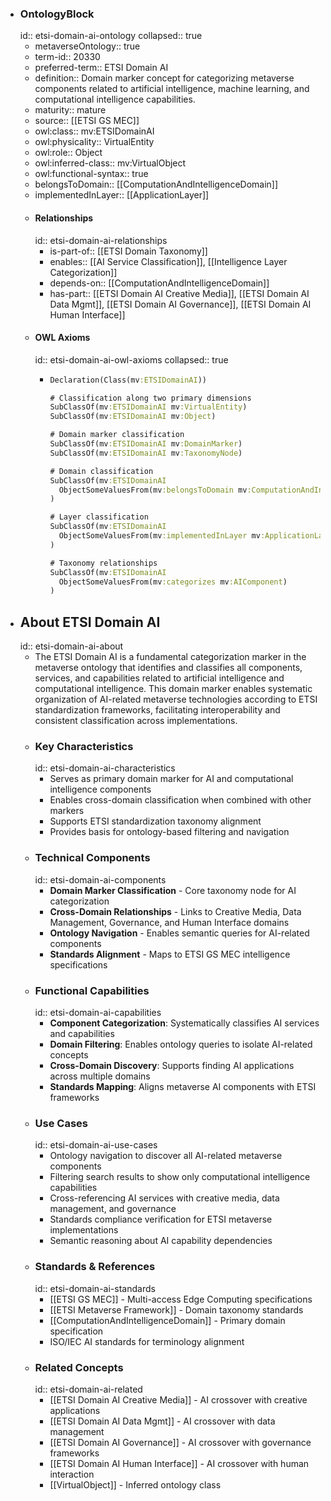 - ### OntologyBlock
  id:: etsi-domain-ai-ontology
  collapsed:: true
	- metaverseOntology:: true
	- term-id:: 20330
	- preferred-term:: ETSI Domain AI
	- definition:: Domain marker concept for categorizing metaverse components related to artificial intelligence, machine learning, and computational intelligence capabilities.
	- maturity:: mature
	- source:: [[ETSI GS MEC]]
	- owl:class:: mv:ETSIDomainAI
	- owl:physicality:: VirtualEntity
	- owl:role:: Object
	- owl:inferred-class:: mv:VirtualObject
	- owl:functional-syntax:: true
	- belongsToDomain:: [[ComputationAndIntelligenceDomain]]
	- implementedInLayer:: [[ApplicationLayer]]
	- #### Relationships
	  id:: etsi-domain-ai-relationships
		- is-part-of:: [[ETSI Domain Taxonomy]]
		- enables:: [[AI Service Classification]], [[Intelligence Layer Categorization]]
		- depends-on:: [[ComputationAndIntelligenceDomain]]
		- has-part:: [[ETSI Domain AI Creative Media]], [[ETSI Domain AI Data Mgmt]], [[ETSI Domain AI Governance]], [[ETSI Domain AI Human Interface]]
	- #### OWL Axioms
	  id:: etsi-domain-ai-owl-axioms
	  collapsed:: true
		- ```clojure
		  Declaration(Class(mv:ETSIDomainAI))

		  # Classification along two primary dimensions
		  SubClassOf(mv:ETSIDomainAI mv:VirtualEntity)
		  SubClassOf(mv:ETSIDomainAI mv:Object)

		  # Domain marker classification
		  SubClassOf(mv:ETSIDomainAI mv:DomainMarker)
		  SubClassOf(mv:ETSIDomainAI mv:TaxonomyNode)

		  # Domain classification
		  SubClassOf(mv:ETSIDomainAI
		    ObjectSomeValuesFrom(mv:belongsToDomain mv:ComputationAndIntelligenceDomain)
		  )

		  # Layer classification
		  SubClassOf(mv:ETSIDomainAI
		    ObjectSomeValuesFrom(mv:implementedInLayer mv:ApplicationLayer)
		  )

		  # Taxonomy relationships
		  SubClassOf(mv:ETSIDomainAI
		    ObjectSomeValuesFrom(mv:categorizes mv:AIComponent)
		  )
		  ```
- ## About ETSI Domain AI
  id:: etsi-domain-ai-about
	- The ETSI Domain AI is a fundamental categorization marker in the metaverse ontology that identifies and classifies all components, services, and capabilities related to artificial intelligence and computational intelligence. This domain marker enables systematic organization of AI-related metaverse technologies according to ETSI standardization frameworks, facilitating interoperability and consistent classification across implementations.
	- ### Key Characteristics
	  id:: etsi-domain-ai-characteristics
		- Serves as primary domain marker for AI and computational intelligence components
		- Enables cross-domain classification when combined with other markers
		- Supports ETSI standardization taxonomy alignment
		- Provides basis for ontology-based filtering and navigation
	- ### Technical Components
	  id:: etsi-domain-ai-components
		- **Domain Marker Classification** - Core taxonomy node for AI categorization
		- **Cross-Domain Relationships** - Links to Creative Media, Data Management, Governance, and Human Interface domains
		- **Ontology Navigation** - Enables semantic queries for AI-related components
		- **Standards Alignment** - Maps to ETSI GS MEC intelligence specifications
	- ### Functional Capabilities
	  id:: etsi-domain-ai-capabilities
		- **Component Categorization**: Systematically classifies AI services and capabilities
		- **Domain Filtering**: Enables ontology queries to isolate AI-related concepts
		- **Cross-Domain Discovery**: Supports finding AI applications across multiple domains
		- **Standards Mapping**: Aligns metaverse AI components with ETSI frameworks
	- ### Use Cases
	  id:: etsi-domain-ai-use-cases
		- Ontology navigation to discover all AI-related metaverse components
		- Filtering search results to show only computational intelligence capabilities
		- Cross-referencing AI services with creative media, data management, and governance
		- Standards compliance verification for ETSI metaverse implementations
		- Semantic reasoning about AI capability dependencies
	- ### Standards & References
	  id:: etsi-domain-ai-standards
		- [[ETSI GS MEC]] - Multi-access Edge Computing specifications
		- [[ETSI Metaverse Framework]] - Domain taxonomy standards
		- [[ComputationAndIntelligenceDomain]] - Primary domain specification
		- ISO/IEC AI standards for terminology alignment
	- ### Related Concepts
	  id:: etsi-domain-ai-related
		- [[ETSI Domain AI Creative Media]] - AI crossover with creative applications
		- [[ETSI Domain AI Data Mgmt]] - AI crossover with data management
		- [[ETSI Domain AI Governance]] - AI crossover with governance frameworks
		- [[ETSI Domain AI Human Interface]] - AI crossover with human interaction
		- [[VirtualObject]] - Inferred ontology class
